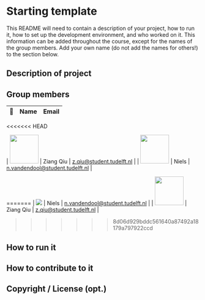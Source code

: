 # Starting template

This README will need to contain a description of your project, how to run it, how to set up the development environment, and who worked on it.
This information can be added throughout the course, except for the names of the group members.
Add your own name (do not add the names for others!) to the section below.

## Description of project

## Group members

| 📸 | Name | Email |
|---|---|---|
<<<<<<< HEAD

| <img src="https://avatars2.githubusercontent.com/u/19258977?s=400&u=d8726efdbf4b7309885c706d8b4e1755d795a1e6&v=4" width="75" height="75"> | Ziang Qiu | z.qiu@student.tudelft.nl |
| <img src="https://avatars2.githubusercontent.com/u/19258977?s=400&u=d8726efdbf4b7309885c706d8b4e1755d795a1e6&v=4" width="75" height="75"> | Niels | n.vandendool@student.tudelft.nl |

=======
| ![](https://eu.ui-avatars.com/api/?name=OOPP&length=4&size=50&color=DDD&background=777&font-size=0.325) | Niels | n.vandendool@student.tudelft.nl |
| <img src="https://avatars2.githubusercontent.com/u/19258977?s=400&u=d8726efdbf4b7309885c706d8b4e1755d795a1e6&v=4" width="75" height="75"> | Ziang Qiu | z.qiu@student.tudelft.nl |
>>>>>>> 8d06d929bddc561640a87492a18179a797922ccd

<!-- Instructions (remove once assignment has been completed -->
<!-- - Add (only!) your own name to the table above (use Markdown formatting) -->
<!-- - Mention your *student* email address -->
<!-- - Preferably add a recognisable photo, otherwise add your GitLab photo -->
<!-- - (please make sure the photos have the same size) --> 

## How to run it

## How to contribute to it

## Copyright / License (opt.)
